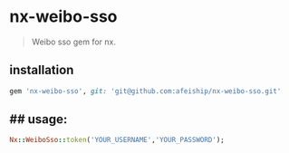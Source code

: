 # nx-weibo-sso
> Weibo sso gem for nx.

## installation
```rb
gem 'nx-weibo-sso', git: 'git@github.com:afeiship/nx-weibo-sso.git'
```

## ## usage:
```rb
Nx::WeiboSso::token('YOUR_USERNAME','YOUR_PASSWORD');
```

